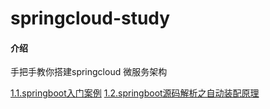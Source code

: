 # springcloud-study

#### 介绍
手把手教你搭建springcloud 微服务架构

 [1.1.springboot入门案例](./document/1.1.springboot入门案例.md)
 [1.2.springboot源码解析之自动装配原理](./document/1.2springboot源码解析之自动装配原理.md)




